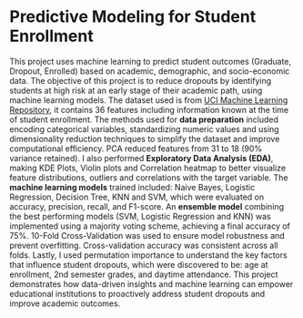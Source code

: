 # Predictive Modeling for Student Enrollment
This project uses machine learning to predict student outcomes (Graduate, Dropout, Enrolled) based on academic, demographic, and socio-economic data. The objective of this project is to reduce dropouts by identifying students at high risk at an early stage of their academic path, using machine learning models. The dataset used is from [UCI Machine Learning Repository](https://doi.org/10.24432/C5MC89), it contains 36 features including information known at the time of student enrollment. 
The methods used for **data preparation** included encoding categorical variables, standardizing numeric values and using dimensionality reduction techniques to simplify the dataset and improve computational efficiency. PCA reduced features from 31 to 18 (90% variance retained). 
I also performed **Exploratory Data Analysis (EDA)**, making KDE Plots, Violin plots and Correlation heatmap to better visualize feature distributions, outliers and correlations with the target variable. 
The **machine learning models** trained included: Naive Bayes, Logistic Regression, Decision Tree, KNN and SVM, which were evaluated on accuracy, precision, recall, and F1-score. An **ensemble model** combining the best performing models (SVM, Logistic Regression and KNN) was implemented using a majority voting scheme, achieving a final accuracy of 75%. 
10-Fold Cross-Validation was used to ensure model robustness and prevent overfitting. Cross-validation accuracy was consistent across all folds. Lastly, I used permutation importance to understand the key factors that influence student dropouts, which were discovered to be: age at enrollment, 2nd semester grades, and daytime attendance. 
This project demonstrates how data-driven insights and machine learning can empower educational institutions to proactively address student dropouts and improve academic outcomes.
